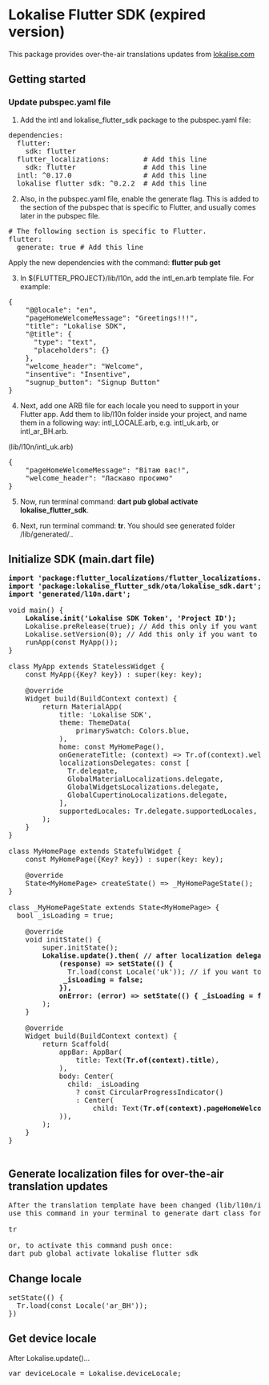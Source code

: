 # Lokalise Flutter SDK (expired version)

This package provides over-the-air translations updates from [lokalise.com](https://lokalise.com)

## Getting started
### Update pubspec.yaml file

1. Add the intl and lokalise_flutter_sdk package to the pubspec.yaml file:
<pre>
dependencies:
  flutter:
    sdk: flutter
  flutter_localizations:        # Add this line
    sdk: flutter                # Add this line   
  intl: ^0.17.0                 # Add this line 
  lokalise_flutter_sdk: ^0.2.2  # Add this line
</pre> 

2. Also, in the pubspec.yaml file, enable the generate flag. This is added to the section of the pubspec that is specific to Flutter, and usually comes later in the pubspec file.
<pre>
# The following section is specific to Flutter.
flutter:
  generate: true # Add this line
</pre>

Apply the new dependencies with the command: <b>flutter pub get</b>

3. In ${FLUTTER_PROJECT}/lib/l10n, add the intl_en.arb template file. For example:
<pre>
{
    "@@locale": "en",
    "pageHomeWelcomeMessage": "Greetings!!!",
    "title": "Lokalise SDK",
    "@title": {
      "type": "text",
      "placeholders": {}
    },
    "welcome_header": "Welcome",
    "insentive": "Іnsentive",
    "sugnup_button": "Signup Button"
}
</pre>

4. Next, add one ARB file for each locale you need to support in your Flutter app. Add them to lib/l10n folder inside your project, and name them in a following way: intl_LOCALE.arb, e.g. intl_uk.arb, or intl_ar_BH.arb.

(lib/l10n/intl_uk.arb)
<pre>
{
    "pageHomeWelcomeMessage": "Вітаю вас!",
    "welcome_header": "Ласкаво просимо"
}
</pre>

5. Now, run terminal command: <b>dart pub global activate lokalise_flutter_sdk</b>.

6. Next, run terminal command: <b>tr</b>.
You should see generated folder /lib/generated/..

## Initialize SDK (main.dart file)

<pre>
<b>import 'package:flutter_localizations/flutter_localizations.dart';</b>
<b>import 'package:lokalise_flutter_sdk/ota/lokalise_sdk.dart';</b>
<b>import 'generated/l10n.dart';</b>

void main() {
    <b>Lokalise.init('Lokalise SDK Token', 'Project ID');</b>
    Lokalise.preRelease(true); // Add this only if you want to use prereleases
    Lokalise.setVersion(0); // Add this only if you want to explicitly set the application version, or in cases when automatic detection is not possible (e.g. Flutter web apps)
    runApp(const MyApp());
}

class MyApp extends StatelessWidget {
    const MyApp({Key? key}) : super(key: key);

    @override
    Widget build(BuildContext context) {
        return MaterialApp(
            title: 'Lokalise SDK',
            theme: ThemeData(
                primarySwatch: Colors.blue,
            ),
            home: const MyHomePage(),
            onGenerateTitle: (context) => Tr.of(context).welcome_header,
            localizationsDelegates: const [
              Tr.delegate,
              GlobalMaterialLocalizations.delegate,
              GlobalWidgetsLocalizations.delegate,
              GlobalCupertinoLocalizations.delegate,
            ],
            supportedLocales: Tr.delegate.supportedLocales,
        );
    }
}

class MyHomePage extends StatefulWidget {
    const MyHomePage({Key? key}) : super(key: key);

    @override
    State&lt;MyHomePage&gt; createState() => _MyHomePageState();
}

class _MyHomePageState extends State&lt;MyHomePage&gt; {
  bool _isLoading = true;

    @override
    void initState() {
        super.initState();
        <b>Lokalise.update().then( // after localization delegates
            (response) => setState(() { </b>
              Tr.load(const Locale('uk')); // if you want to change locale
            <b> _isLoading = false; 
            }),
            onError: (error) => setState(() { _isLoading = false; }) </b>
        );
    }

    @override
    Widget build(BuildContext context) {
        return Scaffold(
            appBar: AppBar(
                title: Text(<b>Tr.of(context).title</b>),
            ),
            body: Center(
              child: _isLoading 
                ? const CircularProgressIndicator() 
                : Center(
                    child: Text(<b>Tr.of(context).pageHomeWelcomeMessage</b>),
            )),
        );
    }
}

</pre>

## Generate localization files for over-the-air translation updates

<pre>
After the translation template have been changed (lib/l10n/intl_LOCALE.arb),
use this command in your terminal to generate dart class for over-the-air updates:

tr

or, to activate this command push once:
dart pub global activate lokalise_flutter_sdk
</pre>

## Change locale

<pre>
setState(() {
  Tr.load(const Locale('ar_BH'));
})
</pre>

## Get device locale

After Lokalise.update()...
<pre>
var deviceLocale = Lokalise.deviceLocale;
</pre>
